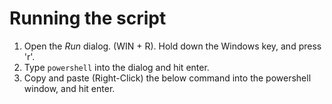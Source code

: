 # Running the script

1. Open the *Run* dialog. (WIN + R). Hold down the Windows key, and press 'r'.
1. Type `powershell` into the dialog and hit enter.
1. Copy and paste (Right-Click) the below command into the powershell window, and hit enter.

```
```
